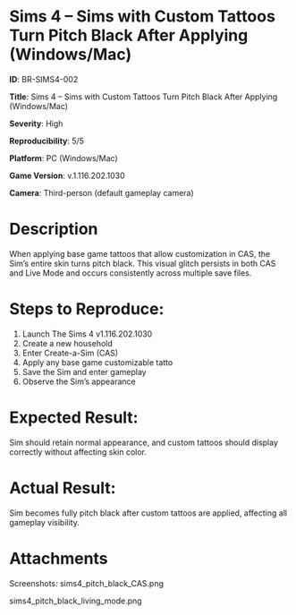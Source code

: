 # Sims 4 – Sims with Custom Tattoos Turn Pitch Black After Applying (Windows/Mac)

**ID**: BR-SIMS4-002

**Title**: Sims 4 – Sims with Custom Tattoos Turn Pitch Black After Applying (Windows/Mac)

**Severity**: High

**Reproducibility**: 5/5

**Platform**: PC (Windows/Mac)

**Game Version**: v.1.116.202.1030

**Camera**: Third-person (default gameplay camera)

# Description

When applying base game tattoos that allow customization in CAS, the Sim’s entire skin turns pitch black. This visual glitch persists in both CAS and Live Mode and occurs consistently across multiple save files.

# Steps to Reproduce:

1. Launch The Sims 4 v1.116.202.1030
2. Create a new household
3. Enter Create-a-Sim (CAS)
4. Apply any base game customizable tatto
5. Save the Sim and enter gameplay
6. Observe the Sim’s appearance

# Expected Result:
Sim should retain normal appearance, and custom tattoos should display correctly without affecting skin color.

# Actual Result:
Sim becomes fully pitch black after custom tattoos are applied, affecting all gameplay visibility.

# Attachments

 Screenshots: sims4_pitch_black_CAS.png
 
 sims4_pitch_black_living_mode.png
